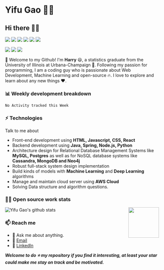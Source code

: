 # Yifu Gao 👨‍💻
## Hi there 👋🤓
 <p>
  <img src="http://views.whatilearened.today/views/github/harry-gao37/views.svg"/>
  <a href="https://github.com/harry-gao37/"><img src="https://img.shields.io/github/followers/harry-gao37?color=%234CC61E&label=GitHub%20Followers%20%3A"/></a>
  <a href="https://github.com/harry-gao37/"><img src="https://badges.frapsoft.com/os/v2/open-source.svg?v=103"/></a>
  <a href="harry:harry.yifu.gao@gmail.com"><img src="https://img.shields.io/badge/Ask%20me-anything-1abc9c.svg"/></a>
  <a href="https://reactjs.org"><img src="https://img.shields.io/badge/Front End-ReactJS-42b883"/></a>
   <a href="https://spring.io"><img src="https://img.shields.io/badge/spring-%236DB33F.svg?style=for-the-badge&logo=spring&logoColor=white"/></a>

  <a href="https://www.mongodb.com"><img src="https://img.shields.io/badge/Database-MongoDB-orange"/></a>
  <a href="https://shields.io/"><img src="https://img.shields.io/badge/badges-awesome-green.svg"/></a>
  <a href="https://www.linkedin.com/in/yifugao/"><img src="https://img.shields.io/badge/LinkedIn-contact%20me-blue"></a>
 </p>

🎉 Welcome to my Github! I'm **Harry** 😃, a statistics graduate from the University of Illinois at Urbana-Champaign 🏫.
Following my passion for programming, I am a coding guy who is passionate about Web Development, Machine Learning and open-source 🔥. 
I love to explore and learn about any new things ❤️.


### 📊 Weekly development breakdown
<!--START_SECTION:waka-->
```text
No Activity tracked this Week
```
<!--END_SECTION:waka-->

### ⚡ Technologies
Talk to me about
- Front-end development using **HTML, Javascript, CSS, React**
- Backend development using **Java, Spring, Node.js, Python**
- Architecture design for Relational Database Management Systems like **MySQL, Postgres** as well as for NoSQL database systems like **Cassandra, MongoDB and Neo4j**
- Robust full-stack system design implementation
- Build kinds of models with **Machine Learning** and **Deep Learning** algorithms
- Manage and maintain cloud server using **AWS Cloud**
- Solving Data structure and algorithm questions.

### 👨‍💻 Open source work stats

![Yifu Gao's github stats](https://github-readme-stats.vercel.app/api?username=harry-gao37&show_icons=true)
<img align='right' src='https://octodex.github.com/images/hula_loop_octodex03.gif' width='100"'>

### 📫 Reach me 

- 💬 Ask me about anything.
- 📧 <a href="harry.yifu.gao@gmail.com">Email</a>
- 💼 <a href= "https://www.linkedin.com/in/yifugao/">LinkedIn</a>

***Welcome to do ⭐ my repository if you find it interesting, at least your star could make me stay on track and be motivated.***
 
 

